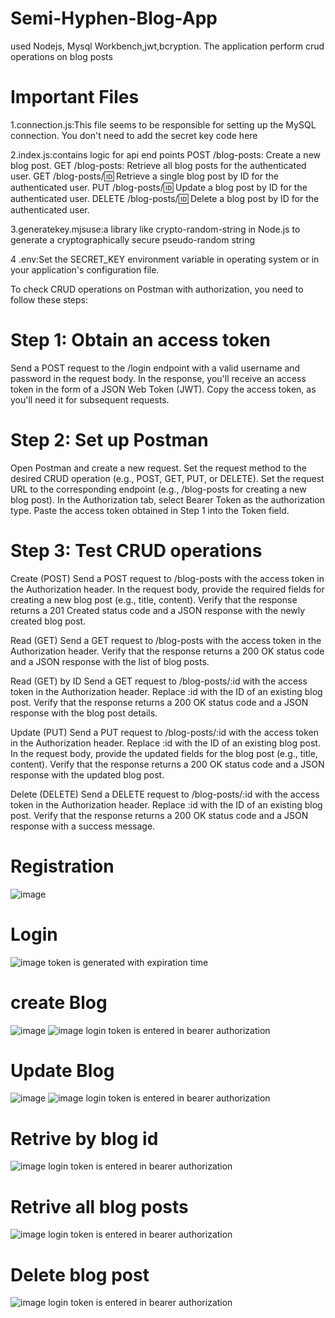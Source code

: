 # Semi-Hyphen-Blog-App
used Nodejs, Mysql Workbench,jwt,bcryption. The application perform crud operations on blog posts

# Important Files 
1.connection.js:This file seems to be responsible for setting up the MySQL connection. You don't need to add the secret key code here

2.index.js:contains logic for api end points 
POST /blog-posts: Create a new blog post.
GET /blog-posts: Retrieve all blog posts for the authenticated user.
GET /blog-posts/:id: Retrieve a single blog post by ID for the authenticated user.
PUT /blog-posts/:id: Update a blog post by ID for the authenticated user.
DELETE /blog-posts/:id: Delete a blog post by ID for the authenticated user.

3.generatekey.mjsuse:a library like crypto-random-string in Node.js to generate a cryptographically secure pseudo-random string

4 .env:Set the SECRET_KEY environment variable in operating system or in your application's configuration file.

To check CRUD operations on Postman with authorization, you need to follow these steps:

# Step 1: Obtain an access token

Send a POST request to the /login endpoint with a valid username and password in the request body.
In the response, you'll receive an access token in the form of a JSON Web Token (JWT).
Copy the access token, as you'll need it for subsequent requests.
# Step 2: Set up Postman

Open Postman and create a new request.
Set the request method to the desired CRUD operation (e.g., POST, GET, PUT, or DELETE).
Set the request URL to the corresponding endpoint (e.g., /blog-posts for creating a new blog post).
In the Authorization tab, select Bearer Token as the authorization type.
Paste the access token obtained in Step 1 into the Token field.
# Step 3: Test CRUD operations

Create (POST)
Send a POST request to /blog-posts with the access token in the Authorization header.
In the request body, provide the required fields for creating a new blog post (e.g., title, content).
Verify that the response returns a 201 Created status code and a JSON response with the newly created blog post.

Read (GET)
Send a GET request to /blog-posts with the access token in the Authorization header.
Verify that the response returns a 200 OK status code and a JSON response with the list of blog posts.

Read (GET) by ID
Send a GET request to /blog-posts/:id with the access token in the Authorization header.
Replace :id with the ID of an existing blog post.
Verify that the response returns a 200 OK status code and a JSON response with the blog post details.

Update (PUT)
Send a PUT request to /blog-posts/:id with the access token in the Authorization header.
Replace :id with the ID of an existing blog post.
In the request body, provide the updated fields for the blog post (e.g., title, content).
Verify that the response returns a 200 OK status code and a JSON response with the updated blog post.

Delete (DELETE)
Send a DELETE request to /blog-posts/:id with the access token in the Authorization header.
Replace :id with the ID of an existing blog post.
Verify that the response returns a 200 OK status code and a JSON response with a success message.

# Registration
![image](https://github.com/naina1905/Semi-Hyphen-Blog-App/assets/149436885/8248bb71-268a-4011-884a-259ebb051036)

# Login
![image](https://github.com/naina1905/Semi-Hyphen-Blog-App/assets/149436885/2db3ea1e-e685-4c22-8c2c-1db012928d0f)
token is generated with expiration time

# create Blog
![image](https://github.com/naina1905/Semi-Hyphen-Blog-App/assets/149436885/b335824c-1778-4ed4-a36a-c527efcecca6)
![image](https://github.com/naina1905/Semi-Hyphen-Blog-App/assets/149436885/03ba1a71-9b19-480d-bedd-59b1c488e07c)
login token is entered in bearer authorization 

# Update Blog
![image](https://github.com/naina1905/Semi-Hyphen-Blog-App/assets/149436885/336980e3-01a1-4eb0-b2c7-3e766b2ca2f9)
![image](https://github.com/naina1905/Semi-Hyphen-Blog-App/assets/149436885/f29159ce-dedc-4e95-b33d-acca31629f46)
login token is entered in bearer authorization

# Retrive by blog id
![image](https://github.com/naina1905/Semi-Hyphen-Blog-App/assets/149436885/f5ed223c-6ffb-4146-983b-bb00a38d12d4)
login token is entered in bearer authorization

# Retrive all blog posts
![image](https://github.com/naina1905/Semi-Hyphen-Blog-App/assets/149436885/ff950e5f-f116-4080-b009-cf7e08d14dc3)
login token is entered in bearer authorization

# Delete blog post
![image](https://github.com/naina1905/Semi-Hyphen-Blog-App/assets/149436885/7f49f6a3-686c-44d9-8542-edc20e3efe8a)
login token is entered in bearer authorization




